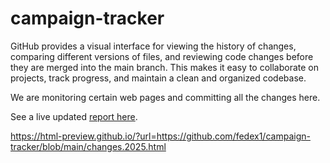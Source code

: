 # campaign-tracker

GitHub provides a visual interface for viewing the history of changes, comparing different versions of files, and reviewing code changes before they are merged into the main branch. This makes it easy to collaborate on projects, track progress, and maintain a clean and organized codebase.

We are monitoring certain web pages and committing all the changes here.  

See a live updated [report here](https://html-preview.github.io/?url=https://github.com/fedex1/campaign-tracker/blob/main/changes.2025.html).

https://html-preview.github.io/?url=https://github.com/fedex1/campaign-tracker/blob/main/changes.2025.html
